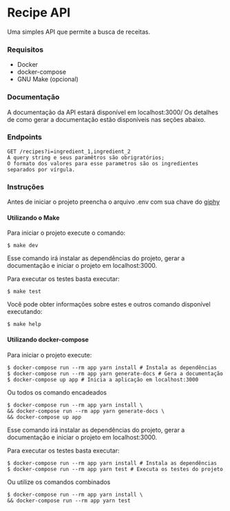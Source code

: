 # Recipe API

Uma simples API que permite a busca de receitas.

### Requisitos
* Docker
* docker-compose
* GNU Make (opcional)

### Documentação
A documentação da API estará disponível em localhost:3000/
Os detalhes de como gerar a documentação estão disponíveis nas seções abaixo.

### Endpoints
    GET /recipes?i=ingredient_1,ingredient_2
    A query string e seus paramêtros são obrigratórios;
    O formato dos valores para esse parametros são os ingredientes separados por vírgula.

### Instruções
Antes de iniciar o projeto preencha o arquivo .env com sua chave do [giphy](https://developers.giphy.com/docs/)

#### Utilizando o Make
Para iniciar o projeto execute o comando:

    $ make dev

Esse comando irá instalar as dependências do projeto, gerar a documentação e iniciar o projeto em localhost:3000.

Para executar os testes basta executar:

    $ make test

Você pode obter informações sobre estes e outros comando disponível executando:

    $ make help

#### Utilizando docker-compose

Para iniciar o projeto execute:

    $ docker-compose run --rm app yarn install # Instala as dependências
    $ docker-compose run --rm app yarn generate-docs # Gera a documentação
    $ docker-compose up app # Inicia a aplicação em localhost:3000

Ou todos os comando encadeados

    $ docker-compose run --rm app yarn install \
    && docker-compose run --rm app yarn generate-docs \
    && docker-compose up app

Esse comando irá instalar as dependências do projeto, gerar a documentação e iniciar o projeto em localhost:3000.

Para executar os testes basta executar:

    $ docker-compose run --rm app yarn install # Instala as dependências
    $ docker-compose run --rm app yarn test # Executa os testes do projeto

Ou utilize os comandos combinados

    $ docker-compose run --rm app yarn install \
    && docker-compose run --rm app yarn test
